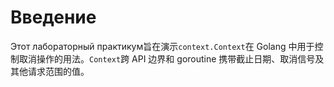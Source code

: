 # Введение

Этот лабораторный практикум旨在演示`context.Context`在 Golang 中用于控制取消操作的用法。`Context`跨 API 边界和 goroutine 携带截止日期、取消信号及其他请求范围的值。
